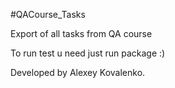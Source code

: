 #QACourse_Tasks

Export of all tasks from QA course

To run test u need just run package :)

Developed by Alexey Kovalenko.
